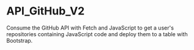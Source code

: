 # API_GitHub_V2
Consume the GitHub API with Fetch and JavaScript to get a user's repositories containing JavaScript code and deploy them to a table with Bootstrap.
